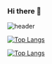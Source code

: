 ### Hi there 👋

![header](https://capsule-render.vercel.app/api?type=Waving&color=timeAuto&height=150&section=header&text=chansung%20github!&fontSize=90)

[![Top Langs](https://github-readme-stats.vercel.app/api/top-langs/?username=pork1375)](https://github.com/anuraghazra/github-readme-stats)

[![Top Langs](https://github-readme-stats.vercel.app/api/top-langs/?username=pork1375&layout=donut)](https://github.com/anuraghazra/github-readme-stats)
